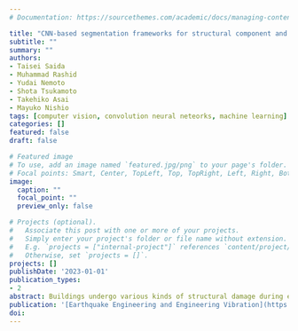```yaml
---
# Documentation: https://sourcethemes.com/academic/docs/managing-content/

title: "CNN-based segmentation frameworks for structural component and earthquake damage determinations using UAV images"
subtitle: ""
summary: ""
authors:
- Taisei Saida
- Muhammad Rashid
- Yudai Nemoto
- Shota Tsukamoto
- Takehiko Asai
- Mayuko Nishio
tags: [computer vision, convolution neural neteorks, machine learning]
categories: []
featured: false
draft: false

# Featured image
# To use, add an image named `featured.jpg/png` to your page's folder.
# Focal points: Smart, Center, TopLeft, Top, TopRight, Left, Right, BottomLeft, Bottom, BottomRight.
image:
  caption: ""
  focal_point: ""
  preview_only: false

# Projects (optional).
#   Associate this post with one or more of your projects.
#   Simply enter your project's folder or file name without extension.
#   E.g. `projects = ["internal-project"]` references `content/project/deep-learning/index.md`.
#   Otherwise, set `projects = []`.
projects: []
publishDate: '2023-01-01'
publication_types:
- 2
abstract: Buildings undergo various kinds of structural damage during earthquakes, and damage detection and functional assessment of these structures in the aftermath of the events have been challenging issues. Under these circumstances, computer vision techniques offer a promising solution by automating the inspection process. This study presents an effective methodology for automatic structural components and damage detection using UAV images of damaged buildings. Two types of neural network architectures are considered for appropriate feature extractions in different task detections. The Feature Pyramid Network (FPN) is employed for crack, spall, rebar, and component damage segmentation, while the UNet++ network is utilized for the damage state. For network training and validation, a total of 3805 original images of size 1920×1080 pixels are processed by the proposed method and reduced the image pixels. From the FPN, the achieved highest Intersection over Unions (IoUs) were 0.59, 0.93, 0.42, and 0.99 for crack, spall, rebar, and components, respectively. These predicted labels were found in close agreement with the labels. Similarly, the UNet++ recognized the semantic information and damage state with an IoU of 0.72. This demonstrated the applicability of the proposed method for automated post-earthquake building inspection process accurately without information loss from the original images. 
publication: '[Earthquake Engineering and Engineering Vibration](https://www.springer.com/journal/11803) (**Impact Factor: 2.810**) (Accepted)'
doi: 
---
```

